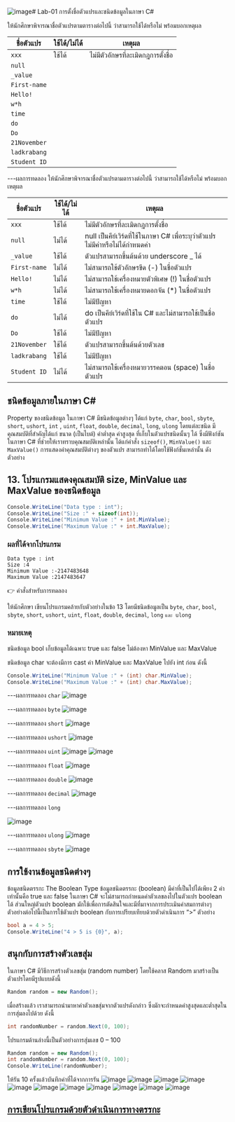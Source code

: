 ![image](https://github.com/Phetteepop/03376836-OOP-2566-Lab-01/assets/144197367/81906982-b543-48a6-806a-2d44fc2339bd)# Lab-01 การตั้งชื่อตัวแปรและชนิดข้อมูลในภาษา C\#


 ให้นักศึกษาพิจารณาชื่อตัวแปรตามตารางต่อไปนี้ ว่าสามารถใช้ได้หรือไม่ พร้อมบอกเหตุผล

| ชื่อตัวแปร | ใช้ได้/ไม่ได้ | เหตุผล|
|--|--|--|
| `xxx`     | ใช้ได้ | ไม่มีตัวอักษรที่ละเมิดกฎการตั้งชื่อ |
| `null` | | |
| `_value` | | |
| `First-name`| | |
| `Hello!` | | |
| `w*h` | | |
| `time` | | |
| `do` | | |
| `Do` | | |
| `21November`| | |
| `ladkrabang`| | |
| `Student ID`| | |


---ผลการทดลอง
ให้นักศึกษาพิจารณาชื่อตัวแปรตามตารางต่อไปนี้ ว่าสามารถใช้ได้หรือไม่ พร้อมบอกเหตุผล

| ชื่อตัวแปร | ใช้ได้/ไม่ได้ | เหตุผล|
|--|--|--|
| `xxx`     | ใช้ได้ | ไม่มีตัวอักษรที่ละเมิดกฎการตั้งชื่อ |
| `null` |	ไม่ได้ | null เป็นคีย์เวิร์ดที่ใช้ในภาษา C# เพื่อระบุว่าตัวแปรไม่มีค่าหรือไม่ได้กำหนดค่า |
| `_value` | ใช้ได้ | ตัวแปรสามารถขึ้นต้นด้วย underscore _ ได้ |
| `First-name`|	ไม่ได้ | ไม่สามารถใช้ตัวอักษรขีด (-) ในชื่อตัวแปร |
| `Hello!` |ไม่ได้ | ไม่สามารถใช้เครื่องหมายตัวพิเศษ (!) ในชื่อตัวแปร |
| `w*h` |	ไม่ได้ | ไม่สามารถใช้เครื่องหมายดอกจัน (*) ในชื่อตัวแปร |
| `time` |ใช้ได้ | ไม่มีปัญหา |
| `do` |	ไม่ได้ |	do เป็นคีย์เวิร์ดที่ใช้ใน C# และไม่สามารถใช้เป็นชื่อตัวแปร |
| `Do` | ใช้ได้|	ไม่มีปัญหา |
| `21November`| ใช้ได้| ตัวแปรสามารถขึ้นต้นด้วยตัวเลข |
| `ladkrabang`| ใช้ได้ | ไม่มีปัญหา |
| `Student ID`|	ไม่ได้ | ไม่สามารถใช้เครื่องหมายวรรคตอน (space) ในชื่อตัวแปร |

## ชนิดข้อมูลภายในภาษา C\#

Property ของชนิดข้อมูล ในภาษา C# มีชนิดข้อมูลต่างๆ ได้แก่ `byte`, `char`, `bool`, `sbyte`, `short`, `ushort`, `int` , `uint`, `float`, `double`, `decimal`, `long`, `ulong` โดยแต่ละชนิด มีคุณสมบัติที่สำคัญได้แก่ ขนาด (เป็นไบต์) ค่าต่ำสุด ค่าสูงสุด ที่เก็บในตัวแปรชนิดนั้นๆ ได้ ซึ่งมีฟังก์ชันในภาษา C# ที่ช่วยให้เราทราบคุณสมบัติเหล่านั้น ได้แก่คำสั่ง `sizeof()`, `MinValue()` และ `MaxValue()` การแสดงค่าคุณสมบัติต่างๆ ของตัวแปร สามารถทำได้โดยใช้ฟังก์ชั่นเหล่านั้น ดังตัวอย่าง

## 13. โปรแกรมแสดงคุณสมบัติ size, MinValue และ MaxValue ของชนิดข้อมูล

```csharp
Console.WriteLine("Data type : int");
Console.WriteLine("Size :" + sizeof(int));
Console.WriteLine("Minimum Value :" + int.MinValue);
Console.WriteLine("Maximum Value :" + int.MaxValue);
```

### ผลที่ได้จากโปรแกรม

```text
Data type : int
Size :4
Minimum Value :-2147483648
Maximum Value :2147483647
```

👉 คำสั่งสำหรับการทดลอง  

ให้นักศึกษา เขียนโปรแกรมคล้ายกับตัวอย่างในข้อ 13 โดยมีชนิดข้อมูลเป็น `byte`, `char`, `bool`, `sbyte`, `short`, `ushort`, `uint`, `float`, `double`, `decimal`, `long` `และ ulong`  

### หมายเหตุ

ชนิดข้อมูล bool เก็บข้อมูลได้เฉพาะ true และ false ไม่ต้องหา MinValue และ MaxValue

ชนิดข้อมูล char จะต้องมีการ cast ค่า MinValue และ MaxValue ไปยัง int ก่อน ดังนี้

```csharp
Console.WriteLine("Minimum Value :" + (int) char.MinValue);
Console.WriteLine("Maximum Value :" + (int) char.MaxValue);
```
---ผลการทดลอง `char`
![image](https://github.com/Phetteepop/03376836-OOP-2566-Lab-01/assets/144197367/38abe3f0-5d27-4bb5-934c-0d3fb48df70a)

---ผลการทดลอง `byte`
![image](https://github.com/Phetteepop/03376836-OOP-2566-Lab-01/assets/144197367/e86ee506-f621-4eeb-8ac3-0c8afeeffacd)

---ผลการทดลอง `short`
 ![image](https://github.com/Phetteepop/03376836-OOP-2566-Lab-01/assets/144197367/4b978bc6-ea52-4d83-ac6d-468d02cc3794)

---ผลการทดลอง `ushort`
 ![image](https://github.com/Phetteepop/03376836-OOP-2566-Lab-01/assets/144197367/c7052908-5660-48f7-83e3-5b56162c9b3c)

---ผลการทดลอง `uint`
 ![image](https://github.com/Phetteepop/03376836-OOP-2566-Lab-01/assets/144197367/e7bdf4fe-0c8c-4198-a9c5-212a57fe73b1)
![image](https://github.com/Phetteepop/03376836-OOP-2566-Lab-01/assets/144197367/739922c0-7e66-4e82-9bad-cd1ce28a0642)


---ผลการทดลอง `float`
![image](https://github.com/Phetteepop/03376836-OOP-2566-Lab-01/assets/144197367/67b8ab4d-90ac-4baf-bb9e-95453df45326)

---ผลการทดลอง `double`
 ![image](https://github.com/Phetteepop/03376836-OOP-2566-Lab-01/assets/144197367/61c71f20-9f45-44b2-a065-8b1fada46aa0)

---ผลการทดลอง `decimal`
 ![image](https://github.com/Phetteepop/03376836-OOP-2566-Lab-01/assets/144197367/dc1182ae-43d1-432d-af98-728779bee49c)

---ผลการทดลอง `long`

![image](https://github.com/Phetteepop/03376836-OOP-2566-Lab-01/assets/144197367/4e0c842f-b2a0-44ff-b196-928dd5584d17)

---ผลการทดลอง `ulong`
![image](https://github.com/Phetteepop/03376836-OOP-2566-Lab-01/assets/144197367/77e932ef-3e8a-4c34-a517-286ccc432ad8)

---ผลการทดลอง `sbyte`
![image](https://github.com/Phetteepop/03376836-OOP-2566-Lab-01/assets/144197367/6d2cf1b5-e285-4766-8869-fbaa6c3a7b10)


## การใช้งานข้อมูลชนิดต่างๆ

ข้อมูลชนิดตรรกะ The Boolean Type
ข้อมูลชนิดตรรกะ (boolean) มีค่าที่เป็นไปได้เพียง 2 ค่าเท่านั้นคือ true และ false ในภาษา C# จะไม่สามารถกำหนดค่าตัวเลขลงไปในตัวแปร boolean ได้ ส่วนใหญ่ตัวแปร boolean มักใช้เพื่อการตัดสินใจและมีที่มาจากการประเมินค่าสมการต่างๆ ตัวอย่างต่อไปนี้เป็นการใช้ตัวแปร boolean กับการเปรียบเทียบด้วยตัวดำเนินการ “>”
ตัวอย่าง

```csharp
bool a = 4 > 5;
Console.WriteLine("4 > 5 is {0}", a);
```

## สนุกกับการสร้างตัวเลขสุ่ม

ในภาษา C# มีวิธีการสร้างตัวเลขสุ่ม (random number) โดยใช้คลาส Random มาสร้างเป็นตัวแปรโดยมีรูปแบบดังนี้

```csharp
Random random = new Random();
```

เมื่อสร้างแล้ว เราสามารถนำมาหาค่าตัวเลขสุ่มจากตัวแปรดังกล่าว ซึ่งมักจะกำหนดค่าสูงสุดและต่ำสุดในการสุ่มลงไปด้วย ดังนี้

```csharp
int randomNumber = random.Next(0, 100);
```

โปรแกรมด้านล่างนี้เป็นตัวอย่างการสุ่มเลข 0 – 100

```csharp
Random random = new Random();
int randomNumber = random.Next(0, 100);
Console.WriteLine(randomNumber);
```
 
ให้รัน 10 ครั้งแล้วบันทึกค่าที่ได้จากการรัน
![image](https://github.com/Phetteepop/03376836-OOP-2566-Lab-01/assets/144197367/ce406f94-fa01-4b81-a67f-89ac62a3ad48)
![image](https://github.com/Phetteepop/03376836-OOP-2566-Lab-01/assets/144197367/47495043-6de2-4d6f-ae97-4a566740ebed)
![image](https://github.com/Phetteepop/03376836-OOP-2566-Lab-01/assets/144197367/a5d9487a-92a2-4829-b9f4-20675e7335af)
![image](https://github.com/Phetteepop/03376836-OOP-2566-Lab-01/assets/144197367/04032371-9eae-4097-a28b-dc751cc9256d)
![image](https://github.com/Phetteepop/03376836-OOP-2566-Lab-01/assets/144197367/25baac0e-dc5e-4914-b131-99ec44f1172e)
![image](https://github.com/Phetteepop/03376836-OOP-2566-Lab-01/assets/144197367/249e4086-9907-4a1a-872b-4087a9511afc)
![image](https://github.com/Phetteepop/03376836-OOP-2566-Lab-01/assets/144197367/b0d33071-0c82-46cc-baca-63c45af49a70)
![image](https://github.com/Phetteepop/03376836-OOP-2566-Lab-01/assets/144197367/cac843d5-1382-4627-a524-de260f352725)
![image](https://github.com/Phetteepop/03376836-OOP-2566-Lab-01/assets/144197367/9a45a5e4-98d9-43a7-b26a-579e3aaaf9e4)
![image](https://github.com/Phetteepop/03376836-OOP-2566-Lab-01/assets/144197367/8df4bd75-8cb4-44b8-b686-0a9333b2cef0)
![image](https://github.com/Phetteepop/03376836-OOP-2566-Lab-01/assets/144197367/fd4c7cc8-d79a-41d2-bec6-10c2d60a4c37)


## [การเขียนโปรแกรมด้วยตัวดำเนินการทางตรรกะ](./Lab-01-part-14.md)
